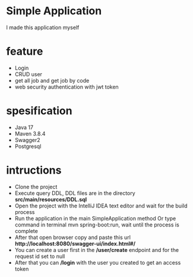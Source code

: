# Simple Application
I made this application myself

# feature 
  - Login
  - CRUD user
  - get all job and get job by code
  - web security authentication with jwt token
    
# spesification
  - Java 17
  - Maven 3.8.4
  - Swagger2
  - Postgresql
  
# intructions
   - Clone the project
   - Execute query DDL, DDL files are in the directory **src/main/resources/DDL.sql**
   - Open the project with the IntelliJ IDEA text editor and wait for the build process
   - Run the application in the main SimpleApplication method Or type command in terminal mvn spring-boot:run, wait until the process is complete
   - After that open browser copy and paste this url **http://localhost:8080/swagger-ui/index.html#/**
   - You can create a user first in the **/user/create** endpoint and for the request id set to null
   - After that you can **/login** with the user you created to get an access token
